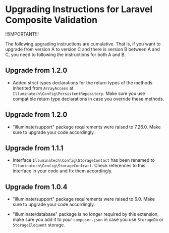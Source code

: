 Upgrading Instructions for Laravel Composite Validation
=======================================================

!!!IMPORTANT!!!

The following upgrading instructions are cumulative. That is,
if you want to upgrade from version A to version C and there is
version B between A and C, you need to following the instructions
for both A and B.

Upgrade from 1.2.0
------------------

* Added strict types declarations for the return types of the methods inherited from `ArrayAccess` at `Illuminatech\Config\PersistentRepository`.
  Make sure you use compatible return type declarations in case you override these methods.


Upgrade from 1.2.0
------------------

* "illuminate/support" package requirements were raised to 7.26.0. Make sure to upgrade your code accordingly.


Upgrade from 1.1.1
------------------

* Interface `Illuminatech\Config\StorageContact` has been renamed to `Illuminatech\Config\StorageContract`.
  Check references to this interface in your code and fix them accordingly.


Upgrade from 1.0.4
------------------

* "illuminate/support" package requirements were raised to 6.0. Make sure to upgrade your code accordingly.

* "illuminate/database" package is no longer required by this extension, make sure you add it to your `composer.json`
  in case you use `StorageDb` or `StorageEloquent` storage.
